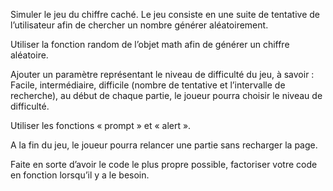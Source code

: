 Simuler le jeu du chiffre caché. Le jeu consiste en une suite de tentative de l’utilisateur afin de chercher un
nombre générer aléatoirement.

Utiliser la fonction random de l’objet math afin de générer un chiffre aléatoire.

Ajouter un paramètre représentant le niveau de difficulté du jeu, à savoir : Facile, intermédiaire, difficile
(nombre de tentative et l’intervalle de recherche), au début de chaque partie, le joueur pourra choisir le niveau
de difficulté.

Utiliser les fonctions « prompt » et « alert ».

A la fin du jeu, le joueur pourra relancer une partie sans recharger la page.

Faite en sorte d’avoir le code le plus propre possible, factoriser votre code en fonction lorsqu’il y a le besoin.
